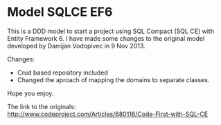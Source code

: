 # Model SQLCE EF6

This is a DDD model to start a project using SQL Compact (SQL CE) with Entity Framework 6. 
I have made some changes to the original model developed by Damijan Vodopivec in 9 Nov 2013.

Changes:
* Crud based repository included
* Changed the aproach of mapping the domains to separate classes.

Hope you enjoy.

The link to the originals:
http://www.codeproject.com/Articles/680116/Code-First-with-SQL-CE
